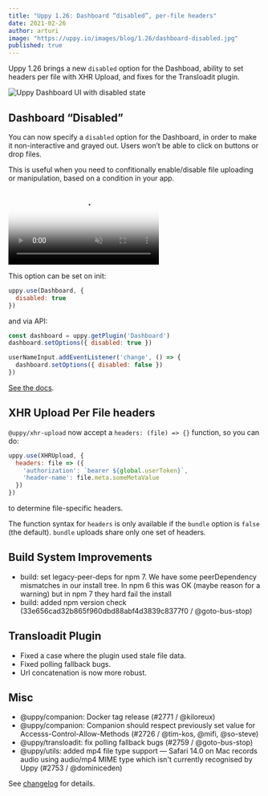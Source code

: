 ```yaml
---
title: "Uppy 1.26: Dashboard “disabled”, per-file headers"
date: 2021-02-26
author: arturi
image: "https://uppy.io/images/blog/1.26/dashboard-disabled.jpg"
published: true
---
```


Uppy 1.26 brings a new `disabled` option for the Dashboad, ability to set headers per file with XHR Upload, and fixes for the Transloadit plugin.

![Uppy Dashboard UI with disabled state](/images/blog/1.26/dashboard-disabled.jpg)

<!--more-->

## Dashboard “Disabled”

You can now specify a `disabled` option for the Dashboard, in order to make it non-interactive and grayed out. Users won’t be able to click on buttons or drop files.

This is useful when you need to confitionally enable/disable file uploading or manipulation, based on a condition in your app.

<video alt="Demo video showing Uppy with Dashboard disabled vs enabled state" poster="/images/blog/1.26/dashboard-disabled.jpg" muted autoplay loop>
  <source src="/images/blog/1.26/dashboard-disabled-vs-enabled.mp4" type="video/mp4">
  Your browser does not support the video tag: https://uppy.io/images/blog/images/blog/1.26/dashboard-disabled-vs-enabled.mp4
</video>

This option can be set on init:

```js
uppy.use(Dashboard, {
  disabled: true 
})
```

and via API:

```js
const dashboard = uppy.getPlugin('Dashboard')
dashboard.setOptions({ disabled: true })

userNameInput.addEventListener('change', () => {
  dashboard.setOptions({ disabled: false })
})
```

[See the docs](https://uppy.io/docs/dashboard/#disabled-false).

## XHR Upload Per File headers

`@uppy/xhr-upload` now accept a `headers: (file) => {}` function, so you can do:

```js
uppy.use(XHRUpload, {
  headers: file => ({
    'authorization': `bearer ${global.userToken}`,
    'header-name': file.meta.someMetaValue
  })
})
```

to determine file-specific headers.

The function syntax for `headers` is only available if the `bundle` option is `false` (the default). `bundle` uploads share only one set of headers.

## Build System Improvements

- build: set legacy-peer-deps for npm 7. We have some peerDependency mismatches in our install tree. In npm 6 this was OK (maybe reason for a warning) but in npm 7 they hard fail the install
- build: added npm version check (33e656cad32b865f960dbd88abf4d3839c8377f0 / @goto-bus-stop)

## Transloadit Plugin

- Fixed a case where the plugin used stale file data.
- Fixed polling fallback bugs.
- Url concatenation is now more robust.

## Misc

- @uppy/companion: Docker tag release (#2771 / @kiloreux)
- @uppy/companion: Companion should respect previously set value for Accesss-Control-Allow-Methods (#2726 / @tim-kos, @mifi, @so-steve)
- @uppy/transloadit: fix polling fallback bugs (#2759 / @goto-bus-stop)
- @uppy/utils: added mp4 file type support — Safari 14.0 on Mac records audio using audio/mp4 MIME type which isn't currently recognised by Uppy (#2753 / @dominiceden)

See [changelog](https://github.com/transloadit/uppy/blob/master/CHANGELOG.md#1260) for details.
